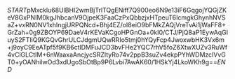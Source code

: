 $START$pMxcklu68UlBHI2wmBjTrlTQgENiff7Q900eo6N9e13iF6GqgojYQGjZKeV8GxPNIM0kgJhbcanV9OjpeK3FaaCzPxQbbzjxHTpeuT6IcmgkGhynhNVSaZ+vxRN0NV1xhIngjURPQNcd+Bhj4EZ/oI8eiO9bFMkZAQjVreTvAi1jWaFF8+GrZah+0g9ZBOYP69DaeV4rKEVaKCgoHPGnOa+0kI0/CTJ/PjQ8aP1EywAqGIuyS2FTIiQ9KGQvGhrULCJdgmUQwRRIo5tmj0hYQyFcp4JwoxwbHK3Vx6m+j9oyC9EeATpf5f9KB6ctlDMFuJCD3bvFHe2YQC7rhV5foZ6XtwXUZv3RuWf4vClGLCtIM+6nWaaxaAncjycSRZItyRo74v2ppB3suZv4ekpPYhWDMzclVvGT0+yOANhilwOd3xdUgoSbOtBp9P6Lvbi7AwAK60/1HSkYj4LkoWKh9g==$END$